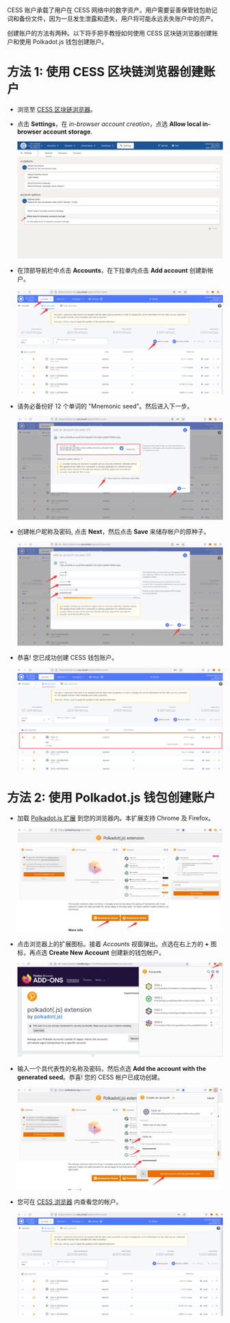 CESS 账户承载了用户在 CESS 网络中的数字资产。用户需要妥善保管钱包助记词和备份文件，因为一旦发生泄露和遗失，用户将可能永远丢失账户中的资产。

创建账户的方法有两种。以下将手把手教授如何使用 CESS 区块链浏览器创建账户和使用 Polkadot.js 钱包创建账户。

# 方法 1: 使用 CESS 区块链浏览器创建账户

- 浏览至 [CESS 区块链浏览器](https://testnet.cess.cloud/)。

- 点击 **Settings**，在 *in-browser account creation*，点选 **Allow local in-browser account storage**.<br/>

    ![CESS 浏览器：设置](../assets/community/cess-account/cess-expl-settings.png)

- 在顶部导航栏中点击 **Accounts**，在下拉单内点击 **Add account** 创建新帐户。<br/>

    ![CESS 浏览器：添加帐户](../assets/community/cess-account/cess-expl-add-acct.png)

- 请务必备份好 12 个单词的 "Mnemonic seed"。然后进入下一步。<br/>

    ![CESS 浏览器：显示 Mnemonic seed](../assets/community/cess-account/cess-expl-showing-mnemonic.png)

- 创建帐户昵称及密码, 点击 **Next**，然后点击 **Save** 来储存帐户的原种子。<br/>

    ![CESS 浏览器：输入密码](../assets/community/cess-account/cess-expl-entering-pwd.png)

- 恭喜! 您已成功创建 CESS 钱包账户。<br/>

    ![CESS 浏览器：帐户成功创建](../assets/community/cess-account/cess-expl-acct-created.png)

# 方法 2: 使用 Polkadot.js 钱包创建账户

- 加载 [Polkadot.js 扩展](https://polkadot.js.org/extension/) 到您的浏览器内。本扩展支持 Chrome 及 Firefox。<br/>

    ![下载 Polkadot.js 扩展](../assets/community/cess-account/download-ext.png)

- 点击浏览器上的扩展图标。接着 *Accounts* 视窗弹出。点选在右上方的 **+** 图标，再点选 **Create New Account** 创建新的钱包帐户。<br/>

    ![创建帐户视窗弹出](../assets/community/cess-account/create-acct-popup.png)

- 输入一个具代表性的名称及密码，然后点选 **Add the account with the generated seed**。恭喜! 您的 CESS 帐户已成功创建。<br/>

    ![创建 CESS 帐户](../assets/community/cess-account/create-acct.png)

- 您可在 [CESS 浏览器](https://testnet.cess.cloud/) 内查看您的帐户。<br/>

    ![在CESS 浏览器查看帐户](../assets/community/cess-account/view-acct-cess-explorer.png)
